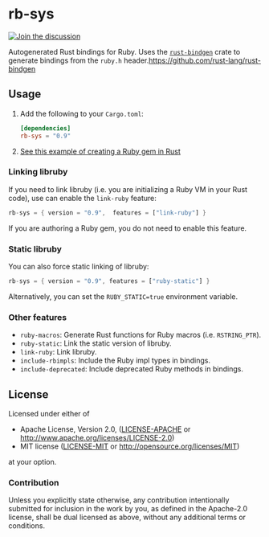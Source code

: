 # rb-sys

[![Join the discussion](https://img.shields.io/badge/slack-chat-blue.svg)](https://join.slack.com/t/oxidize-rb/shared_invite/zt-16zv5tqte-Vi7WfzxCesdo2TqF_RYBCw)

Autogenerated Rust bindings for Ruby. Uses the [`rust-bindgen`](https://github.com/rust-lang/rust-bindgen) crate to
generate bindings from the `ruby.h` header.https://github.com/rust-lang/rust-bindgen

## Usage

1. Add the following to your `Cargo.toml`:

   ```toml
   [dependencies]
   rb-sys = "0.9"
   ```

2. [See this example of creating a Ruby gem in Rust](./examples/rust_reverse)

### Linking libruby

If you need to link libruby (i.e. you are initializing a Ruby VM in your Rust code), use can enable the `link-ruby`
feature:

```rust
rb-sys = { version = "0.9",  features = ["link-ruby"] }
```

If you are authoring a Ruby gem, you do not need to enable this feature.

### Static libruby

You can also force static linking of libruby:

```rust
rb-sys = { version = "0.9", features = ["ruby-static"] }
```

Alternatively, you can set the `RUBY_STATIC=true` environment variable.

### Other features

- `ruby-macros`: Generate Rust functions for Ruby macros (i.e. `RSTRING_PTR`).
- `ruby-static`: Link the static version of libruby.
- `link-ruby`: Link libruby.
- `include-rbimpls`: Include the Ruby impl types in bindings.
- `include-deprecated`: Include deprecated Ruby methods in bindings.

## License

Licensed under either of

- Apache License, Version 2.0, ([LICENSE-APACHE](LICENSE-APACHE) or http://www.apache.org/licenses/LICENSE-2.0)
- MIT license ([LICENSE-MIT](LICENSE-MIT) or http://opensource.org/licenses/MIT)

at your option.

### Contribution

Unless you explicitly state otherwise, any contribution intentionally submitted for inclusion in the work by you, as
defined in the Apache-2.0 license, shall be dual licensed as above, without any additional terms or conditions.
